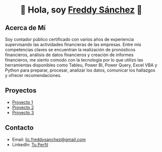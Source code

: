 <div align="center">
<h1 align="center">👋 Hola, soy <a href="https://aristi.dev">Freddy Sánchez</a> 👋</h1>
</div>

## Acerca de Mí
Soy contador público certificado con varios años de experiencia supervisando las actividades financieras de las empresas. Entre mis competencias claves se encuentran la realización de pronósticos financieros, análisis de datos financieros y creación de informes financieros, me siento comodo con la tecnología por lo que utilizo las herramientas disponibles como Tableu, Power BI, Power Query, Excel VBA y Python  para preparar, procesar, analizar los datos, comunicar los hallazgos y ofrecer recomendaciones.

## Proyectos

- [Proyecto 1](#)
- [Proyecto 2](#)
- [Proyecto 3](#)

## Contacto

- Email: lic.freddysanchez@gmail.com
- LinkedIn: [Tu Perfil](https://www.linkedin.com/in/freddysanchezaguero)
